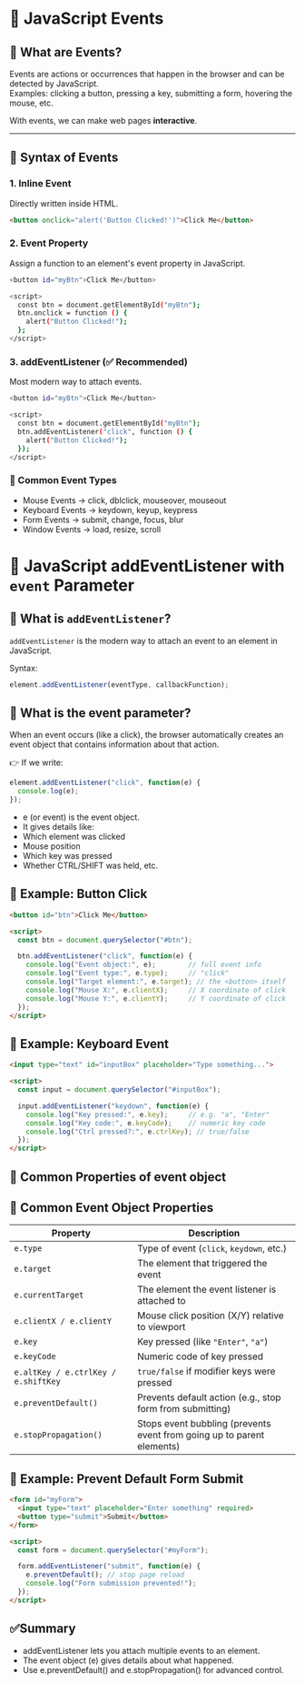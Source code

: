 # 🎯 JavaScript Events

## 📌 What are Events?
Events are actions or occurrences that happen in the browser and can be detected by JavaScript.  
Examples: clicking a button, pressing a key, submitting a form, hovering the mouse, etc.  

With events, we can make web pages **interactive**.

---

## 📌 Syntax of Events

### 1. Inline Event
Directly written inside HTML.
```html
<button onclick="alert('Button Clicked!')">Click Me</button>
```

### 2. Event Property
Assign a function to an element's event property in JavaScript.
``` bash
<button id="myBtn">Click Me</button>

<script>
  const btn = document.getElementById("myBtn");
  btn.onclick = function () {
    alert("Button Clicked!");
  };
</script>
```

### 3. addEventListener (✅ Recommended)
Most modern way to attach events.
``` bash
<button id="myBtn">Click Me</button>

<script>
  const btn = document.getElementById("myBtn");
  btn.addEventListener("click", function () {
    alert("Button Clicked!");
  });
</script>
```

### 📌 Common Event Types
* Mouse Events → click, dblclick, mouseover, mouseout
* Keyboard Events → keydown, keyup, keypress
* Form Events → submit, change, focus, blur
* Window Events → load, resize, scroll

# 🎯 JavaScript addEventListener with `event` Parameter

## 📌 What is `addEventListener`?
`addEventListener` is the modern way to attach an event to an element in JavaScript.  

Syntax:
```js
element.addEventListener(eventType, callbackFunction);
```

## 📌 What is the event parameter?

When an event occurs (like a click), the browser automatically creates an event object that contains information about that action.

👉 If we write:

``` js
element.addEventListener("click", function(e) {
  console.log(e);
});
```
* e (or event) is the event object.
* It gives details like:
* Which element was clicked
* Mouse position
* Which key was pressed
* Whether CTRL/SHIFT was held, etc.

## 📌 Example: Button Click

``` html
<button id="btn">Click Me</button>

<script>
  const btn = document.querySelector("#btn");

  btn.addEventListener("click", function(e) {
    console.log("Event object:", e);        // full event info
    console.log("Event type:", e.type);     // "click"
    console.log("Target element:", e.target); // the <button> itself
    console.log("Mouse X:", e.clientX);     // X coordinate of click
    console.log("Mouse Y:", e.clientY);     // Y coordinate of click
  });
</script>
```

## 📌 Example: Keyboard Event
``` html
<input type="text" id="inputBox" placeholder="Type something...">

<script>
  const input = document.querySelector("#inputBox");

  input.addEventListener("keydown", function(e) {
    console.log("Key pressed:", e.key);     // e.g. "a", "Enter"
    console.log("Key code:", e.keyCode);    // numeric key code
    console.log("Ctrl pressed?:", e.ctrlKey); // true/false
  });
</script>
```

## 📌 Common Properties of event object
## 📌 Common Event Object Properties

| Property                | Description |
|-------------------------|-------------|
| `e.type`               | Type of event (`click`, `keydown`, etc.) |
| `e.target`             | The element that triggered the event |
| `e.currentTarget`      | The element the event listener is attached to |
| `e.clientX / e.clientY`| Mouse click position (X/Y) relative to viewport |
| `e.key`                | Key pressed (like `"Enter"`, `"a"`) |
| `e.keyCode`            | Numeric code of key pressed |
| `e.altKey / e.ctrlKey / e.shiftKey` | `true/false` if modifier keys were pressed |
| `e.preventDefault()`   | Prevents default action (e.g., stop form from submitting) |
| `e.stopPropagation()`  | Stops event bubbling (prevents event from going up to parent elements) |

## 📌 Example: Prevent Default Form Submit

``` html
<form id="myForm">
  <input type="text" placeholder="Enter something" required>
  <button type="submit">Submit</button>
</form>

<script>
  const form = document.querySelector("#myForm");

  form.addEventListener("submit", function(e) {
    e.preventDefault(); // stop page reload
    console.log("Form submission prevented!");
  });
</script>
```

## ✅Summary
* addEventListener lets you attach multiple events to an element.
* The event object (e) gives details about what happened.
* Use e.preventDefault() and e.stopPropagation() for advanced control.
